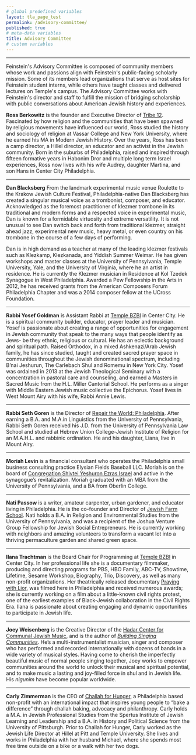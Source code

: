 ```yaml
---
# global predefined variables
layout: tla_page_test
permalink: /advisory-committee/
published: true
# meta-data variables
title: Advisory Committee 
# custom variables
---
```

___

Feinstein's Advisory Committee is composed of community members whose work and passions align with Feinstein's public-facing scholarly mission. Some of its members lead organizations that serve as host sites for Feinstein student interns, while others have taught classes and delivered lectures on Temple's campus. The Advisory Committee works with Feinstein's director and staff to fulfill the mission of bridging scholarship with public conversations about American Jewish history and experiences.

**Ross Berkowitz** is the founder and Executive Director of [Tribe 12](http://www.tribe12.org/). Fascinated by how religion and the communities that have been spawned by religious movements have influenced our world, Ross studied the history and sociology of religion at Vassar College and New York University, where he earned his MA in Modern Jewish History. Over the years, Ross has been a camp director, a Hillel director, an educator and an activist in the Jewish community. Born in the suburbs of Philadelphia, raised and inspired through fifteen formative years in Habonim Dror and multiple long term Israel experiences, Ross now lives with his wife Audrey, daughter Martina, and son Hans in Center City Philadelphia.

___

**Dan Blacksberg**
From the landmark experimental music venue Roulette to the Krakow Jewish Culture Festival, Philadelphia-native Dan Blacksberg has created a singular musical voice as a trombonist, composer, and educator. Acknowledged as the foremost practitioner of klezmer trombone in its traditional and modern forms and a respected voice in experimental music, Dan is known for a formidable virtuosity and extreme versatility. It is not unusual to see Dan switch back and forth from traditional klezmer, straight ahead jazz, experimental new music, heavy metal, or even country on his trombone in the course of a few days of performing.

Dan is in high demand as a teacher at many of the leading klezmer festivals such as Klezkamp, Klezkanada, and Yiddish Summer Weimar. He has given workshops and master classes at the University of Pennsylvania, Temple University, Yale, and the University of Virginia, where he an artist in residence. He is currently the Klezmer musician in Residence at Kol Tzedek Synagogue in West Philadelphia. Awarded a Pew Fellowship in the Arts in 2012, he has received grants from the American Composers Forum Philadelphia Chapter and was a 2014 composer fellow at the UCross Foundation.

___

**Rabbi Yosef Goldman** is Assistant Rabbi at [Temple BZBI](http://www.bzbi.org/) in Center City. He is a spiritual community builder, educator, prayer leader and musician. Yosef is passionate about creating a range of opportunities for engagement in Jewish community that speak to the many ways that people identify as Jews- be they ethnic, religious or cultural. He has an eclectic background and spiritual path. Raised Orthodox, in a mixed Ashkenazi/Arab Jewish family, he has since studied, taught and created sacred prayer space in communities throughout the Jewish denominational spectrum, including B’nai Jeshurun, The Carlebach Shul and Romemu in New York City. Yosef was ordained in 2013 at the Jewish Theological Seminary with a concentration in pastoral care and counseling, and earned a Masters in Sacred Music from the H.L. Miller Cantorial School. He performs as a singer with Middle Eastern Jewish music collective the Epichorus. Yosef lives in West Mount Airy with his wife, Rabbi Annie Lewis.

___

**Rabbi Seth Goren** is the Director of [Repair the World: Philadelphia](http://www.werepair.org/). After earning a B.A. and M.A.in Linguistics from the University of Pennsylvania, Rabbi Seth Goren received his J.D. from the University of Pennsylvania Law School and studied at Hebrew Union College-Jewish Institute of Religion for an M.A.H.L. and rabbinic ordination. He and his daughter, Liana, live in Mount Airy.

___

**Moriah Levin** is a financial consultant who operates the Philadelphia small business consulting practice Elysian Fields Baseball LLC. Moriah is on the board of [Congregation Shivtei Yeshuron Ezras Israel](http://www.thelittleshul.org/) and active in the synagogue’s revitalization. Moriah graduated with an MBA from the University of Pennsylvania, and a BA from Oberlin College.

___
        
**Nati Passow** is a writer, amateur carpenter, urban gardener, and educator living in Philadelphia. He is the co-founder and Director of [Jewish Farm School](http://www.jewishfarmschool.org/). Nati holds a B.A. in Religion and Environmental Studies from the University of Pennsylvania, and was a recipient of the Joshua Venture Group Fellowship for Jewish Social Entrepreneurs. He is currently working with neighbors and amazing volunteers to transform a vacant lot into a thriving permaculture garden and shared green space.

___
        
**Ilana Trachtman** is the Board Chair for Programming at [Temple BZBI](http://www.bzbi.org/) in Center City. In her professional life she is a documentary filmmaker, producing and directing programs for PBS, HBO Family, ABC-TV, Showtime, Lifetime, Sesame Workshop, Biography, Trio, Discovery, as well as many non-profit organizations. Her theatrically released documentary [Praying with Lior](http://www.prayingwithlior.com/), was filmed here in Philadelphia and received numerous awards; she is currently working on a film about a little-known civil rights protest, one of the earliest examples of Black-Jewish collaboration in the Civil Rights Era. Ilana is passionate about creating engaging and dynamic opportunities to participate in Jewish life.

___
        
**Joey Weisenberg** is the Creative Director of the [Hadar Center for Communal Jewish Music](http://www.mechonhadar.org/programs/singing-communities-intensive), and is the author of [_Building Singing Communities_](http://www.mechonhadar.org/tefillah-music/books). He’s a multi-instrumentalist musician, singer and composer who has performed and recorded internationally with dozens of bands in a wide variety of musical styles. Having come to cherish the imperfectly beautiful music of normal people singing together, Joey works to empower communities around the world to unlock their musical and spiritual potential, and to make music a lasting and joy-filled force in shul and in Jewish life. His _nigunim_ have become popular worldwide.

___
        
**Carly Zimmerman** is the CEO of [Challah for Hunger](http://challahforhunger.org/), a Philadelphia based non-profit with an international impact that inspires young people to “bake a difference” through challah baking, advocacy and philanthropy. Carly holds a M.A. in Jewish Professional Studies from the Spertus Institute of Jewish Learning and Leadership and a B.A. in History and Political Science from the University of Pittsburgh. Prior to Challah for Hunger, Carly worked as the Jewish Life Director at Hillel at Pitt and Temple University. She lives and works in Philadelphia with her husband Michael, where she spends most free time outside on a bike or a walk with her two dogs.
